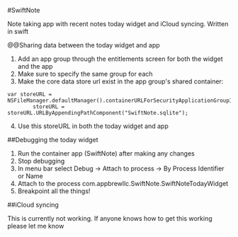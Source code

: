 #SwiftNote

Note taking app with recent notes today widget and iCloud syncing. Written in swift

@@Sharing data between the today widget and app

1. Add an app group through the entitlements screen for both the widget and the app
2. Make sure to specify the same group for each
3. Make the core data store url exist in the app group's shared container:

```
var storeURL = NSFileManager.defaultManager().containerURLForSecurityApplicationGroupIdentifier(kAppGroupIdentifier)
        storeURL = storeURL.URLByAppendingPathComponent("SwiftNote.sqlite");
```

4. Use this storeURL in both the today widget and app

##Debugging the today widget

1. Run the container app (SwiftNote) after making any changes
2. Stop debugging
3. In menu bar select Debug -> Attach to process -> By Process Identifier or Name
4. Attach to the process com.appbrewllc.SwiftNote.SwiftNoteTodayWidget
5. Breakpoint all the things!

##iCloud syncing

This is currently not working. If anyone knows how to get this working please let me know

